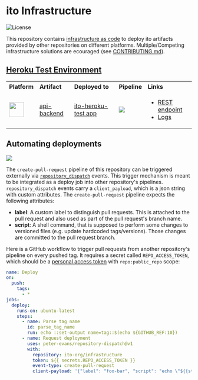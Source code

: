 # ito Infrastructure

![License](https://img.shields.io/github/license/ito-org/infrastructure)

This repository contains [infrastructure as code](https://en.wikipedia.org/wiki/Infrastructure_as_code) to deploy ito artifacts provided by other repositories on different platforms. Multiple/Competing infrastructure solutions are ecouraged (see [CONTRIBUTING.md](./CONTRIBUTING.md)).

## [Heroku Test Environment](./heroku-test/README.md)

<table width="100%">
  <tr>
    <th align="left">Platform</th>
    <th align="left">Artifact</th>
    <th align="left">Deployed to</th>
    <th align="left">Pipeline</th>
    <th align="left">Links</th>
  </tr>
  <tr>
    <td>
      <a title="Heroku" href="https://heroku.com">
        <img src="https://avatars3.githubusercontent.com/u/23211?s=200&v=4" height="40" />
      </a>
    </td>
    <td>
      <a href="https://github.com/ito-org/api-backend">
        api-backend
      </a>
    </td>
    <td>
      <a href="https://dashboard.heroku.com/apps/ito-heroku-test">
        ito-heroku-test app
      </a>
    </td>
    <td>
      <a href="https://github.com/ito-org/infrastructure/actions?query=workflow%3Aheroku-test">
        <img src="https://github.com/ito-org/infrastructure/workflows/heroku-test/badge.svg" />
      </a>
    </td>
    <td>
      <ul>
        <li>
          <a href="https://ito-heroku-test.herokuapp.com:8080/">
            REST endpoint
          </a>
        </li>
        <li>
          <a href="https://dashboard.heroku.com/apps/ito-heroku-test/logs">
            Logs
          </a>
        </li>
      </ul>
    </td>
  </tr>
</table>

## Automating deployments

<a href="https://github.com/ito-org/infrastructure/actions?query=workflow%3Acreate-pull-request">
  <img src="https://github.com/ito-org/infrastructure/workflows/create-pull-request/badge.svg" />
</a>

The `create-pull-request` pipeline of this repository can be triggered externally via [`repository_dispatch`](https://help.github.com/en/actions/reference/events-that-trigger-workflows#external-events-repository_dispatch) events. This trigger mechanism is meant to be integrated as a deploy job into other repository's pipelines. `repository_dispatch` events carry a `client_payload`, which is a json string with custom attributes. The `create-pull-request` pipeline expects the following attributes:

- **label**: A custom label to distinguish pull requests. This is attached to the pull request and also used as part of the pull request's branch name.
- **script**: A shell command, that is supposed to perform some changes to versioned files (e.g. update hardcoded tags/versions). Those changes are committed to the pull request branch.

Here is a GitHub workflow to trigger pull requests from another repository's pipeline on every pushed tag. It requires a secret called `REPO_ACCESS_TOKEN`, which should be a [personal access token](https://help.github.com/en/github/authenticating-to-github/creating-a-personal-access-token-for-the-command-line) with `repo:public_repo` scope:

```yaml
name: Deploy
on:
  push:
    tags:
      - *
jobs:
  deploy:
    runs-on: ubuntu-latest
    steps:
      - name: Parse tag name
        id: parse_tag_name
        run: echo ::set-output name=tag::$(echo ${GITHUB_REF:10})
      - name: Request deployment
        uses: peter-evans/repository-dispatch@v1
        with:
          repository: ito-org/infrastructure
          token: ${{ secrets.REPO_ACCESS_TOKEN }}
          event-type: create-pull-request
          client-payload: '{"label": "foo-bar", "script": "echo \"${{steps.parse_tag_name.outputs.tag}}\" > DOCKER_TAG_VERSION"}'
```

